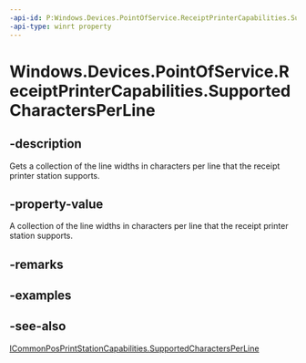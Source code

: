 ----api-id: P:Windows.Devices.PointOfService.ReceiptPrinterCapabilities.SupportedCharactersPerLine
-api-type: winrt property
---<!-- Property syntaxpublic Windows.Foundation.Collections.IVectorView<uint> SupportedCharactersPerLine { get; }--># Windows.Devices.PointOfService.ReceiptPrinterCapabilities.SupportedCharactersPerLine## -descriptionGets a collection of the line widths in characters per line that the receipt printer station supports.## -property-valueA collection of the line widths in characters per line that the receipt printer station supports.## -remarks## -examples## -see-also[ICommonPosPrintStationCapabilities.SupportedCharactersPerLine](icommonposprintstationcapabilities_supportedcharactersperline.md)